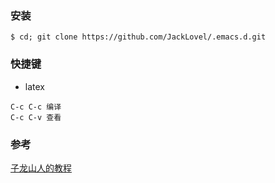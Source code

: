 ### 安装
``` 
$ cd; git clone https://github.com/JackLovel/.emacs.d.git
```
### 快捷键
- latex 
```
C-c C-c 编译
C-c C-v 查看
```
### 参考
[子龙山人的教程](http://book.emacs-china.org/#orgheadline1)
